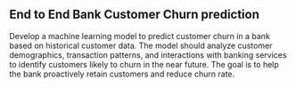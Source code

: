 ## End to End Bank Customer Churn prediction
Develop a machine learning model to predict customer churn in a bank based on historical customer data. The model should analyze customer demographics, transaction patterns, and interactions with banking services to identify customers likely to churn in the near future. The goal is to help the bank proactively retain customers and reduce churn rate.
